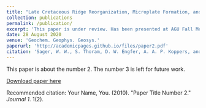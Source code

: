 ```yaml
---
title: "Late Cretaceous Ridge Reorganization, Microplate Formation, and the Evolution of the Rio Grande Rise – Walvis Ridge Hot Spot Twins, South Atlantic Ocean."
collection: publications
permalink: /publication/
excerpt: 'This paper is under review. Has been presented at AGU Fall Meeting 2015'
date: 28 August 2020
venue: 'Geochem. Geophys. Geosys.'
paperurl: 'http://academicpages.github.io/files/paper2.pdf'
citation: 'Sager, W. W., S. Thoram, D. W. Engfer, A. A. P. Koppers, and C. Class (2019). &quot;Late Cretaceous Ridge Reorganization, Microplate Formation, and the Evolution of the Rio Grande Rise – Walvis Ridge Hot Spot Twins, South Atlantic Ocean.&quot; <i>Geochem. Geophys. Geosys.</i>. 1(2).'
---
```

This paper is about the number 2. The number 3 is left for future work.

[Download paper here](http://academicpages.github.io/files/paper2.pdf)

Recommended citation: Your Name, You. (2010). "Paper Title Number 2." <i>Journal 1</i>. 1(2).
